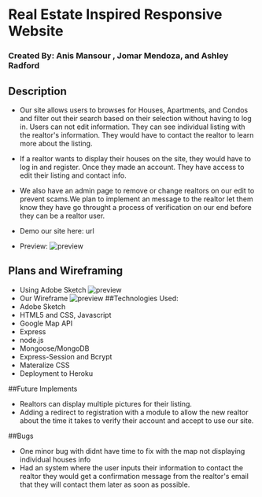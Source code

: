 # Real Estate Inspired Responsive Website

### Created By: Anis Mansour , Jomar Mendoza, and Ashley Radford

## Description
* Our site allows users to browses for Houses, Apartments, and Condos and filter out their search based on
their selection without having to log in. Users can not edit information. They can see individual listing with the realtor's information. They would have to contact the realtor to learn more about the listing.
* If a realtor wants to display their houses on the site, they would have to log in and register. Once they made
an account. They have access to edit their listing and contact info.
* We also have an admin page to remove or change realtors on our edit to prevent scams.We plan to implement an
message to the realtor let them know they have go throught a process of verification on our end before they can be a realtor user.

* Demo our site here: url

* Preview: ![preview](https://i.imgur.com/8VvdcFH.png)

## Plans and Wireframing
*  Using Adobe Sketch 
    ![preview](https://i.imgur.com/I4NiFLE.png)
* Our Wireframe
    ![preview](https://i.imgur.com/GvGxtR0.jpg)
##Technologies Used:
* Adobe Sketch
* HTML5 and CSS, Javascript
* Google Map API
* Express
* node.js
* Mongoose/MongoDB
* Express-Session and Bcrypt
* Materalize CSS
* Deployment to Heroku

##Future Implements
* Realtors can display multiple pictures for their listing.
* Adding a redirect to registration with a module to allow the new realtor about the time it takes to 
verify their account and accept to use our site.

##Bugs
* One minor bug with didnt have time to fix with the map not displaying individual houses info
* Had an system where the user inputs their information to contact the realtor they would get a confirmation message from the realtor's email that they will contact them later as soon as possible.